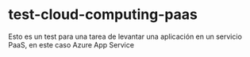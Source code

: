 # test-cloud-computing-paas
Esto es un test para una tarea de levantar una aplicación en un servicio PaaS, en este caso Azure App Service
